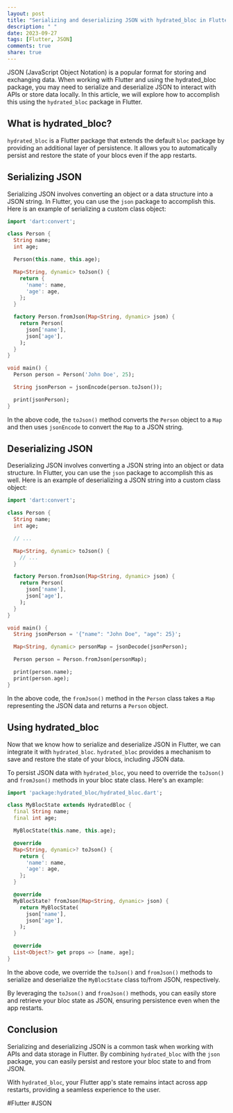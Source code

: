```yaml
---
layout: post
title: "Serializing and deserializing JSON with hydrated_bloc in Flutter"
description: " "
date: 2023-09-27
tags: [Flutter, JSON]
comments: true
share: true
---
```


JSON (JavaScript Object Notation) is a popular format for storing and exchanging data. When working with Flutter and using the hydrated_bloc package, you may need to serialize and deserialize JSON to interact with APIs or store data locally. In this article, we will explore how to accomplish this using the `hydrated_bloc` package in Flutter.

## What is hydrated_bloc?

`hydrated_bloc` is a Flutter package that extends the default `bloc` package by providing an additional layer of persistence. It allows you to automatically persist and restore the state of your blocs even if the app restarts.

## Serializing JSON

Serializing JSON involves converting an object or a data structure into a JSON string. In Flutter, you can use the `json` package to accomplish this. Here is an example of serializing a custom class object:

```dart
import 'dart:convert';

class Person {
  String name;
  int age;

  Person(this.name, this.age);

  Map<String, dynamic> toJson() {
    return {
      'name': name,
      'age': age,
    };
  }

  factory Person.fromJson(Map<String, dynamic> json) {
    return Person(
      json['name'],
      json['age'],
    );
  }
}

void main() {
  Person person = Person('John Doe', 25);

  String jsonPerson = jsonEncode(person.toJson());

  print(jsonPerson);
}
```

In the above code, the `toJson()` method converts the `Person` object to a `Map` and then uses `jsonEncode` to convert the `Map` to a JSON string.

## Deserializing JSON

Deserializing JSON involves converting a JSON string into an object or data structure. In Flutter, you can use the `json` package to accomplish this as well. Here is an example of deserializing a JSON string into a custom class object:

```dart
import 'dart:convert';

class Person {
  String name;
  int age;

  // ...

  Map<String, dynamic> toJson() {
    // ...
  }

  factory Person.fromJson(Map<String, dynamic> json) {
    return Person(
      json['name'],
      json['age'],
    );
  }
}

void main() {
  String jsonPerson = '{"name": "John Doe", "age": 25}';

  Map<String, dynamic> personMap = jsonDecode(jsonPerson);

  Person person = Person.fromJson(personMap);

  print(person.name);
  print(person.age);
}
```

In the above code, the `fromJson()` method in the `Person` class takes a `Map` representing the JSON data and returns a `Person` object.

## Using hydrated_bloc

Now that we know how to serialize and deserialize JSON in Flutter, we can integrate it with `hydrated_bloc`. `hydrated_bloc` provides a mechanism to save and restore the state of your blocs, including JSON data.

To persist JSON data with `hydrated_bloc`, you need to override the `toJson()` and `fromJson()` methods in your bloc state class. Here's an example:

```dart
import 'package:hydrated_bloc/hydrated_bloc.dart';

class MyBlocState extends HydratedBloc {
  final String name;
  final int age;

  MyBlocState(this.name, this.age);

  @override
  Map<String, dynamic>? toJson() {
    return {
      'name': name,
      'age': age,
    };
  }

  @override
  MyBlocState? fromJson(Map<String, dynamic> json) {
    return MyBlocState(
      json['name'],
      json['age'],
    );
  }

  @override
  List<Object?> get props => [name, age];
}
```

In the above code, we override the `toJson()` and `fromJson()` methods to serialize and deserialize the `MyBlocState` class to/from JSON, respectively.

By leveraging the `toJson()` and `fromJson()` methods, you can easily store and retrieve your bloc state as JSON, ensuring persistence even when the app restarts.

## Conclusion

Serializing and deserializing JSON is a common task when working with APIs and data storage in Flutter. By combining `hydrated_bloc` with the `json` package, you can easily persist and restore your bloc state to and from JSON.

With `hydrated_bloc`, your Flutter app's state remains intact across app restarts, providing a seamless experience to the user.

#Flutter #JSON